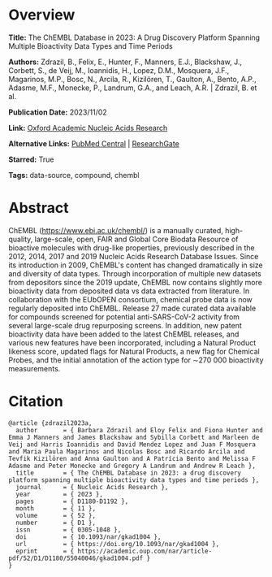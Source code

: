 # Overview
**Title:**
The ChEMBL Database in 2023: A Drug Discovery Platform Spanning Multiple Bioactivity Data Types and Time Periods

**Authors:**
Zdrazil, B., Felix, E., Hunter, F., Manners, E.J., Blackshaw, J., Corbett, S., de Veij, M., Ioannidis, H., Lopez, D.M., Mosquera, J.F., Magarinos, M.P., Bosc, N., Arcila, R., Kizilören, T., Gaulton, A., Bento, A.P., Adasme, M.F., Monecke, P., Landrum, G.A., and Leach, A.R. |
Zdrazil, B. et al.

**Publication Date:**
2023/11/02

**Link:**
[Oxford Academic Nucleic Acids Research](https://academic.oup.com/nar/article/52/D1/D1180/7337608)

**Alternative Links:**
[PubMed Central](https://www.ncbi.nlm.nih.gov/pmc/articles/PMC10767899) |
[ResearchGate](https://www.researchgate.net/publication/375456070_The_ChEMBL_Database_in_2023_a_drug_discovery_platform_spanning_multiple_bioactivity_data_types_and_time_periods)

**Starred:**
True

**Tags:**
data-source, compound, chembl


# Abstract
ChEMBL (https://www.ebi.ac.uk/chembl/) is a manually curated, high-quality, large-scale, open, FAIR and Global Core Biodata Resource of bioactive molecules with drug-like properties, previously described in the 2012, 2014, 2017 and 2019 Nucleic Acids Research Database Issues.
Since its introduction in 2009, ChEMBL's content has changed dramatically in size and diversity of data types.
Through incorporation of multiple new datasets from depositors since the 2019 update, ChEMBL now contains slightly more bioactivity data from deposited data vs data extracted from literature.
In collaboration with the EUbOPEN consortium, chemical probe data is now regularly deposited into ChEMBL.
Release 27 made curated data available for compounds screened for potential anti-SARS-CoV-2 activity from several large-scale drug repurposing screens.
In addition, new patent bioactivity data have been added to the latest ChEMBL releases, and various new features have been incorporated, including a Natural Product likeness score, updated flags for Natural Products, a new flag for Chemical Probes, and the initial annotation of the action type for ∼270 000 bioactivity measurements.


# Citation
```
@article {zdrazil2023a,
  author       = { Barbara Zdrazil and Eloy Felix and Fiona Hunter and Emma J Manners and James Blackshaw and Sybilla Corbett and Marleen de Veij and Harris Ioannidis and David Mendez Lopez and Juan F Mosquera and Maria Paula Magarinos and Nicolas Bosc and Ricardo Arcila and Tevfik Kizilören and Anna Gaulton and A Patrícia Bento and Melissa F Adasme and Peter Monecke and Gregory A Landrum and Andrew R Leach },
  title        = { The ChEMBL Database in 2023: a drug discovery platform spanning multiple bioactivity data types and time periods },
  journal      = { Nucleic Acids Research },
  year         = { 2023 },
  pages        = { D1180-D1192 },
  month        = { 11 },
  volume       = { 52 },
  number       = { D1 },
  issn         = { 0305-1048 },
  doi          = { 10.1093/nar/gkad1004 },
  url          = { https://doi.org/10.1093/nar/gkad1004 },
  eprint       = { https://academic.oup.com/nar/article-pdf/52/D1/D1180/55040046/gkad1004.pdf }
}
```
